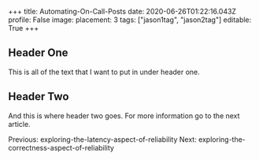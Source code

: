 +++
title: Automating-On-Call-Posts
date: 2020-06-26T01:22:16.043Z
profile: False
image: 
placement: 3
tags: ["jason1tag", "jason2tag"]
editable: True
+++

## Header One
This is all of the text that I want to put in under header one.
## Header Two
And this is where header two goes.
For more information go to the next article.

Previous: exploring-the-latency-aspect-of-reliability
Next: exploring-the-correctness-aspect-of-reliability